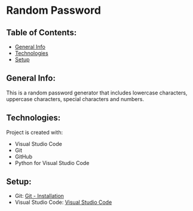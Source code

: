 # Random Password

## Table of Contents:

* [General Info](#general-info)
* [Technologies](#techonologies)
* [Setup](#setup)

## General Info:

This is a random password generator that includes lowercase characters, uppercase characters, special characters and numbers.

## Technologies:

Project is created with:
* Visual Studio Code
* Git
* GitHub
* Python for Visual Studio Code

## Setup:

* Git: [Git - Installation](https://git-scm.com/book/en/v2/Getting-Started-Installing-Git)
* Visual Studio Code: [Visual Studio Code](https://code.visualstudio.com)
